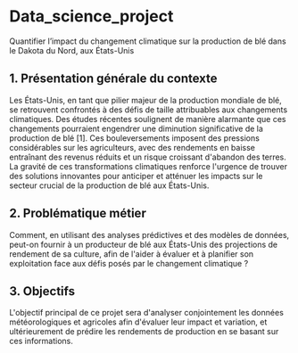 # Data_science_project
Quantifier l’impact du changement climatique sur la production de blé dans le Dakota du Nord, aux États-Unis

## 1. Présentation générale du contexte
Les États-Unis, en tant que pilier majeur de la production mondiale de blé, se retrouvent confrontés à des défis de taille attribuables aux changements climatiques. Des études récentes soulignent de manière alarmante que ces changements pourraient engendrer une diminution significative de la production de blé [1]. Ces bouleversements imposent des pressions considérables sur les agriculteurs, avec des rendements en baisse entraînant des revenus réduits et un risque croissant d'abandon des terres. La gravité de ces transformations climatiques renforce l'urgence de trouver des solutions innovantes pour anticiper et atténuer les impacts sur le secteur crucial de la production de blé aux États-Unis.

## 2. Problématique métier
Comment, en utilisant des analyses prédictives et des modèles de données, peut-on fournir à un producteur de blé aux États-Unis des projections de rendement de sa culture, afin de l'aider à évaluer et à planifier son exploitation face aux défis posés par le changement climatique ?

## 3. Objectifs
L'objectif principal de ce projet sera d'analyser conjointement les données météorologiques et agricoles afin d'évaluer leur impact et variation, et ultérieurement de prédire les rendements de production en se basant sur ces informations.
